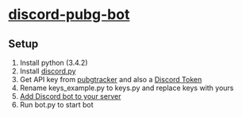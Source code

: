 # [discord-pubg-bot](http://yusefouda.com/discord-pubg-bot)

## Setup

1. Install python (3.4.2)
2. Install [discord.py](https://github.com/Rapptz/discord.py)
3. Get API key from [pubgtracker](https://pubgtracker.com/site-api) and also a [Discord Token](https://discordapp.com/developers/applications)
4. Rename keys_example.py to keys.py and replace keys with yours
5. [Add Discord bot to your server](https://discordapp.com/developers/docs/topics/oauth2#bots)
6. Run bot.py to start bot
